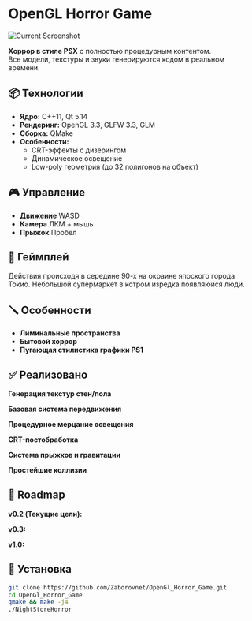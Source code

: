 
# OpenGL Horror Game

![Current Screenshot](https://github.com/user-attachments/assets/eda289ed-fe3e-4b77-86a9-239f457e24cb)

**Хоррор в стиле PSX** с полностью процедурным контентом.  
Все модели, текстуры и звуки генерируются кодом в реальном времени.

## 📦 Технологии
- **Ядро:** C++11, Qt 5.14
- **Рендеринг:** OpenGL 3.3, GLFW 3.3, GLM
- **Сборка:** QMake
- **Особенности:** 
  - CRT-эффекты с дизерингом
  - Динамическое освещение
  - Low-poly геометрия (до 32 полигонов на объект)

## 🎮 Управление
- **Движение**	WASD
- **Камера**	ЛКМ + мышь
- **Прыжок**	Пробел

## 👾 Геймплей 
Действия происходя в середине 90-х на окраине япоского города Токио. Небольшой супермаркет в котром изредка появляюися люди.

## 🪛 Особенности

- **Лиминальные пространства**
- **Бытовой хоррор**
- **Пугающая стилистика графики PS1**

## ✅ Реализовано

  **Генерация текстур стен/пола**

  **Базовая система передвижения**

  **Процедурное мерцание освещения**

  **CRT-постобработка**

  **Система прыжков и гравитации**

  **Простейшие коллизии**

## 🚧 Roadmap

  **v0.2 (Текущие цели):**



  **v0.3:**



  **v1.0:**

## 🚀 Установка
```bash
git clone https://github.com/Zaborovnet/OpenGl_Horror_Game.git
cd OpenGl_Horror_Game
qmake && make -j4
./NightStoreHorror
```

